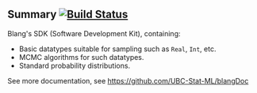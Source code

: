 Summary [![Build Status](https://travis-ci.org/UBC-Stat-ML/blangSDK.png?branch=master)](https://travis-ci.org/alexandrebouchard/blangProjectTemplate)
-------


Blang's SDK (Software Development Kit), containing:

- Basic datatypes suitable for sampling such as ``Real``, ``Int``, etc.
- MCMC algorithms for such datatypes.
- Standard probability distributions.


See more documentation, see https://github.com/UBC-Stat-ML/blangDoc

